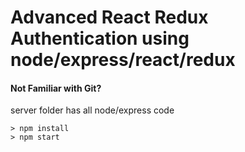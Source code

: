 # Advanced React Redux Authentication using node/express/react/redux

#### Not Familiar with Git?
server folder has all node/express code

```
> npm install
> npm start
```
